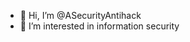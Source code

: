 - 👋 Hi, I’m @ASecurityAntihack
- 👀 I’m interested in information security

<!---
A-Security Antihack is a ✨ special ✨ repository because its `README.md` (this file) appears on your GitHub profile.
You can click the Preview link to take a look at your changes.
--->
